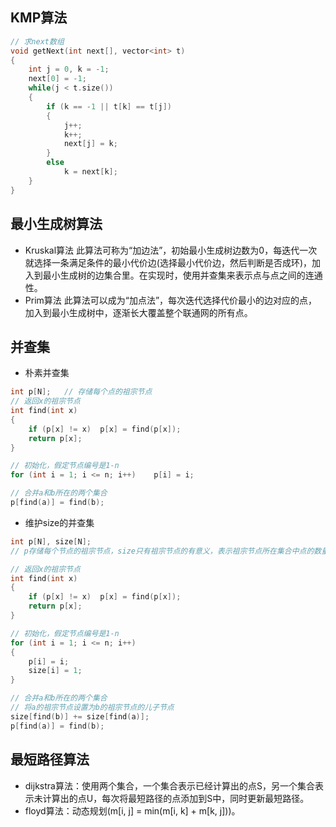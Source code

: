 ## KMP算法
```C++
// 求next数组
void getNext(int next[], vector<int> t)
{
    int j = 0, k = -1;
    next[0] = -1;
    while(j < t.size())
    {
        if (k == -1 || t[k] == t[j])
        {
            j++;
            k++;
            next[j] = k;
        }
        else
            k = next[k];
    }
}
```

## 最小生成树算法
- Kruskal算法
此算法可称为“加边法”，初始最小生成树边数为0，每迭代一次就选择一条满足条件的最小代价边(选择最小代价边，然后判断是否成环)，加入到最小生成树的边集合里。在实现时，使用并查集来表示点与点之间的连通性。
- Prim算法
此算法可以成为“加点法”，每次迭代选择代价最小的边对应的点，加入到最小生成树中，逐渐长大覆盖整个联通网的所有点。

## 并查集
- 朴素并查集
```C++
int p[N];   // 存储每个点的祖宗节点
// 返回x的祖宗节点
int find(int x)
{
    if (p[x] != x)  p[x] = find(p[x]);
    return p[x];
}

// 初始化，假定节点编号是1-n
for (int i = 1; i <= n; i++)    p[i] = i;

// 合并a和b所在的两个集合
p[find(a)] = find(b);
```

- 维护size的并查集
```C++
int p[N], size[N];
// p存储每个节点的祖宗节点，size只有祖宗节点的有意义，表示祖宗节点所在集合中点的数量

// 返回x的祖宗节点
int find(int x)
{
    if (p[x] != x)  p[x] = find(p[x]);
    return p[x];
}

// 初始化，假定节点编号是1-n
for (int i = 1; i <= n; i++)
{
    p[i] = i;
    size[i] = 1;
}

// 合并a和b所在的两个集合
// 将a的祖宗节点设置为b的祖宗节点的儿子节点
size[find(b)] += size[find(a)];
p[find(a)] = find(b);
```

## 最短路径算法
- dijkstra算法：使用两个集合，一个集合表示已经计算出的点S，另一个集合表示未计算出的点U，每次将最短路径的点添加到S中，同时更新最短路径。
- floyd算法：动态规划(m[i, j] = min(m[i, k] + m[k, j]))。